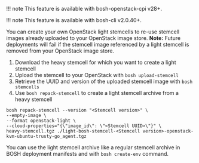 !!! note
    This feature is available with bosh-openstack-cpi v28+.

!!! note
    This feature is available with bosh-cli v2.0.40+.

You can create your own OpenStack light stemcells to re-use stemcell images already uploaded to your OpenStack image store. **Note:** Future deployments will fail if the stemcell image referenced by a light stemcell is removed from your OpenStack image store.

1. Download the heavy stemcell for which you want to create a light stemcell
1. Upload the stemcell to your OpenStack with `bosh upload-stemcell`
1. Retrieve the UUID and version of the uploaded stemcell image with `bosh stemcells`
1. Use `bosh repack-stemcell` to create a light stemcell archive from a heavy stemcell
```shell
bosh repack-stemcell --version "<Stemcell version>" \
--empty-image \
--format openstack-light \
--cloud-properties="{\"image_id\": \"<Stemcell UUID>\"}" \
heavy-stemcell.tgz ./light-bosh-stemcell-<Stemcell version>-openstack-kvm-ubuntu-trusty-go_agent.tgz
```

You can use the light stemcell archive like a regular stemcell archive in BOSH deployment manifests and with `bosh create-env` command.

